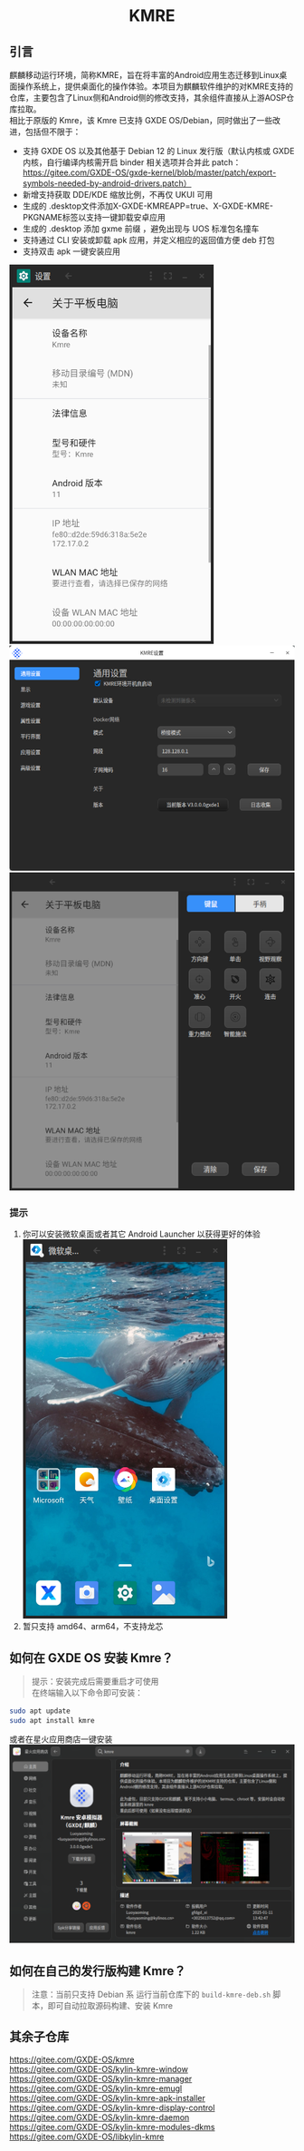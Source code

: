 #  <center> KMRE

## 引言
麒麟移动运行环境，简称KMRE，旨在将丰富的Android应用生态迁移到Linux桌面操作系统上，提供桌面化的操作体验。本项目为麒麟软件维护的对KMRE支持的仓库，主要包含了Linux侧和Android侧的修改支持，其余组件直接从上游AOSP仓库拉取。  
相比于原版的 Kmre，该 Kmre 已支持 GXDE OS/Debian，同时做出了一些改进，包括但不限于：  
- 支持 GXDE OS 以及其他基于 Debian 12 的 Linux 发行版（默认内核或 GXDE 内核，自行编译内核需开启 binder 相关选项并合并此 patch：https://gitee.com/GXDE-OS/gxde-kernel/blob/master/patch/export-symbols-needed-by-android-drivers.patch）  
- 新增支持获取 DDE/KDE 缩放比例，不再仅 UKUI 可用  
- 生成的 .desktop文件添加X-GXDE-KMREAPP=true、X-GXDE-KMRE-PKGNAME标签以支持一键卸载安卓应用  
- 生成的 .desktop 添加 gxme 前缀 ，避免出现与 UOS 标准包名撞车  
- 支持通过 CLI 安装或卸载 apk 应用，并定义相应的返回值方便 deb 打包  
- 支持双击 apk 一键安装应用  

![Kmre](img/kmre.png)  
![Kmre设置](img/kmre-setting.png)  
![Kmre键鼠映射](img/kmre-keyboard.png)  

### 提示
1. 你可以安装微软桌面或者其它 Android Launcher 以获得更好的体验  
  ![微软桌面](img/microsoft-launcher.png)
2. 暂只支持 amd64、arm64，不支持龙芯

## 如何在 GXDE OS 安装 Kmre？
> 提示：安装完成后需要重启才可使用  
在终端输入以下命令即可安装：  
```bash
sudo apt update
sudo apt install kmre
```
或者在星火应用商店一键安装  
![星火应用商店](img/kmre-on-spark-store.png)  

## 如何在自己的发行版构建 Kmre？
> 注意：当前只支持 Debian 系
运行当前仓库下的 `build-kmre-deb.sh` 脚本，即可自动拉取源码构建、安装 Kmre  


## 其余子仓库
https://gitee.com/GXDE-OS/kmre  
https://gitee.com/GXDE-OS/kylin-kmre-window  
https://gitee.com/GXDE-OS/kylin-kmre-manager  
https://gitee.com/GXDE-OS/kylin-kmre-emugl  
https://gitee.com/GXDE-OS/kylin-kmre-apk-installer  
https://gitee.com/GXDE-OS/kylin-kmre-display-control  
https://gitee.com/GXDE-OS/kylin-kmre-daemon  
https://gitee.com/GXDE-OS/kylin-kmre-modules-dkms  
https://gitee.com/GXDE-OS/libkylin-kmre  